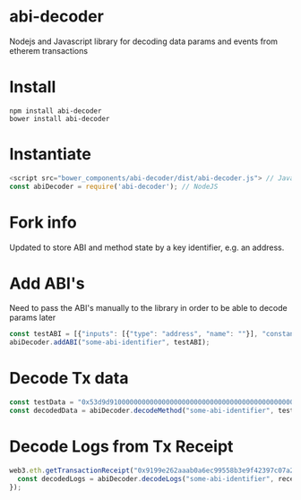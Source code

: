 # abi-decoder
Nodejs and Javascript library for decoding data params and events from etherem transactions

# Install
```
npm install abi-decoder
bower install abi-decoder
```

# Instantiate
```js
<script src="bower_components/abi-decoder/dist/abi-decoder.js"> // Javascript
const abiDecoder = require('abi-decoder'); // NodeJS
```

# Fork info
Updated to store ABI and method state by a key identifier, e.g. an address.

# Add ABI's
Need to pass the ABI's manually to the library in order to be able to decode params later
```js
const testABI = [{"inputs": [{"type": "address", "name": ""}], "constant": true, "name": "isInstantiation", "payable": false, "outputs": [{"type": "bool", "name": ""}], "type": "function"}, {"inputs": [{"type": "address[]", "name": "_owners"}, {"type": "uint256", "name": "_required"}, {"type": "uint256", "name": "_dailyLimit"}], "constant": false, "name": "create", "payable": false, "outputs": [{"type": "address", "name": "wallet"}], "type": "function"}, {"inputs": [{"type": "address", "name": ""}, {"type": "uint256", "name": ""}], "constant": true, "name": "instantiations", "payable": false, "outputs": [{"type": "address", "name": ""}], "type": "function"}, {"inputs": [{"type": "address", "name": "creator"}], "constant": true, "name": "getInstantiationCount", "payable": false, "outputs": [{"type": "uint256", "name": ""}], "type": "function"}, {"inputs": [{"indexed": false, "type": "address", "name": "sender"}, {"indexed": false, "type": "address", "name": "instantiation"}], "type": "event", "name": "ContractInstantiation", "anonymous": false}];
abiDecoder.addABI("some-abi-identifier", testABI);
```

# Decode Tx data
```js
const testData = "0x53d9d9100000000000000000000000000000000000000000000000000000000000000060000000000000000000000000000000000000000000000000000000000000000100000000000000000000000000000000000000000000000000000000000000000000000000000000000000000000000000000000000000000000000000000002000000000000000000000000a6d9c5f7d4de3cef51ad3b7235d79ccc95114de5000000000000000000000000a6d9c5f7d4de3cef51ad3b7235d79ccc95114daa";
const decodedData = abiDecoder.decodeMethod("some-abi-identifier", testData);
```

# Decode Logs from Tx Receipt
```js
web3.eth.getTransactionReceipt("0x9199e262aaab0a6ec99558b3e9f42397c07a2bb9c6befb637643aebfb03cc32a", function(e, receipt) {
  const decodedLogs = abiDecoder.decodeLogs("some-abi-identifier", receipt.logs);
});
```
